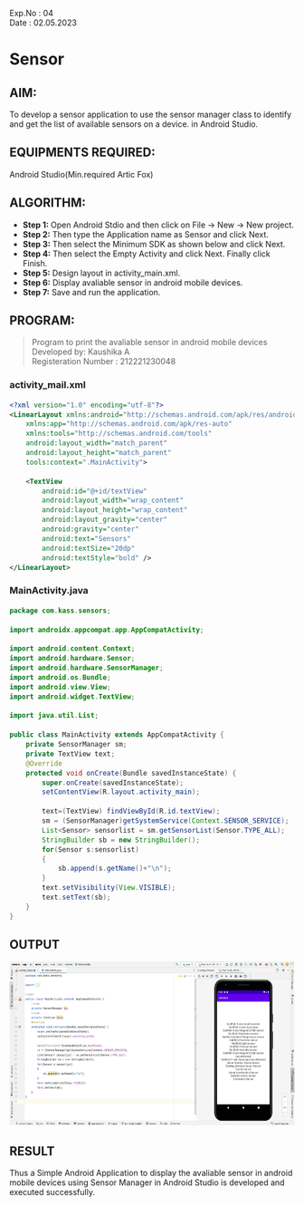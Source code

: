 Exp.No : 04 
&emsp;
&emsp;
&emsp;
&emsp;
&emsp;
&emsp;
&emsp;
&emsp;
&emsp;
&emsp;
&emsp;
&emsp;
&emsp;
&emsp;
&emsp;
&emsp;
&emsp;
&emsp;
&emsp;
&emsp;
&emsp;
&emsp;
Date : 02.05.2023 
<br>
# Sensor 
## AIM:
To develop a sensor application to use the sensor manager class to identify and get the list of available sensors on a device. in Android Studio.
## EQUIPMENTS REQUIRED:
Android Studio(Min.required Artic Fox)
## ALGORITHM:
- **Step 1:** Open Android Stdio and then click on File -> New -> New project.
- **Step 2:** Then type the Application name as Sensor and click Next. 
- **Step 3:** Then select the Minimum SDK as shown below and click Next.
- **Step 4:** Then select the Empty Activity and click Next. Finally click Finish.
- **Step 5:** Design layout in activity_main.xml.
- **Step 6:** Display avaliable sensor in android mobile devices.
- **Step 7:** Save and run the application.

## PROGRAM:
> Program to print the avaliable sensor in android mobile devices<br> Developed by: Kaushika A<br>Registeration Number : 212221230048

### activity_mail.xml
```xml
<?xml version="1.0" encoding="utf-8"?>
<LinearLayout xmlns:android="http://schemas.android.com/apk/res/android"
    xmlns:app="http://schemas.android.com/apk/res-auto"
    xmlns:tools="http://schemas.android.com/tools"
    android:layout_width="match_parent"
    android:layout_height="match_parent"
    tools:context=".MainActivity">

    <TextView
        android:id="@+id/textView"
        android:layout_width="wrap_content"
        android:layout_height="wrap_content"
        android:layout_gravity="center"
        android:gravity="center"
        android:text="Sensors"
        android:textSize="20dp"
        android:textStyle="bold" />
</LinearLayout>
```
### MainActivity.java
```java
package com.kass.sensors;

import androidx.appcompat.app.AppCompatActivity;

import android.content.Context;
import android.hardware.Sensor;
import android.hardware.SensorManager;
import android.os.Bundle;
import android.view.View;
import android.widget.TextView;

import java.util.List;

public class MainActivity extends AppCompatActivity {
    private SensorManager sm;
    private TextView text;
    @Override
    protected void onCreate(Bundle savedInstanceState) {
        super.onCreate(savedInstanceState);
        setContentView(R.layout.activity_main);

        text=(TextView) findViewById(R.id.textView);
        sm = (SensorManager)getSystemService(Context.SENSOR_SERVICE);
        List<Sensor> sensorlist = sm.getSensorList(Sensor.TYPE_ALL);
        StringBuilder sb = new StringBuilder();
        for(Sensor s:sensorlist)
        {
            sb.append(s.getName()+"\n");
        }
        text.setVisibility(View.VISIBLE);
        text.setText(sb);
    }
}
```
## OUTPUT
<img src="https://github.com/Kaushika-Anandh/Advance-Android-Odd-/blob/main/Sensor/1.PNG" width="600" height="290">

## RESULT
Thus a Simple Android Application to display the avaliable sensor in android mobile devices using Sensor Manager in Android Studio is developed and executed successfully.
